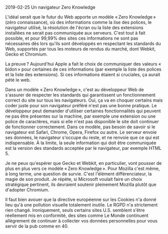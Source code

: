 2019-02-25 Un navigateur Zero Knowledge

L'idéal serait que le futur du Web apporte un modèle « Zero Knowledge » (zéro connaissance), où des informations comme la lise des polices, le navigateur utilisé, la résolution de l'écran ou la liste des extensions installées ne serait pas communiquée aux serveurs. C'est tout à fait possible, et pour 99,99% des sites ces informations ne sont pas nécessaires dès lors qu'ils sont développés en respectant les standards du Web, supportés par tous les moteurs de rendus du marché, dont Webkit, Gecko et Chromium. 

La preuve ? Aujourd'hui Apple a fait le choix de communiquer des valeurs « bidon » pour certaines de ces informations (par exemple la liste des polices et la liste des extensions). Si ces informations étaient si cruciales, ça aurait pété le web.

Dans un modèle « Zero Knowledge », c'est au développeur Web de s'assurer de respecter les standards qui garantissent un fonctionnement correct du site sur tous les navigateurs. Oui, ça va en choquer certains mais coder juste pour son navigateur préféré n'est pas une bonne pratique. Le développeur peut demander d'utiliser certaines fonctionnalités qui peuvent ne pas être présentes sur la machine, par exemple une extension ou une police de caractères, mais si elle n'est pas disponible le site doit continuer de fonctionner correctement. Dans ce modèle, pas besoin de savoir si le navigateur est Safari, Chrome, Opera, Firefox ou autre. Le serveur envoie ses données, le navigateur s'occupe du reste, et ne renvoie que ce qui est indispensable. À la limite, la seule information qui doit être communiquée est la version des standards acceptée par le navigateur, par exemple HTML 5.

Je ne peux qu'espérer que Gecko et Webkit, en particulier, vont pousser de plus en plus vers ce modèle « Zero Knowledge ». Pour Mozilla c'est même, à long terme, une question de survie. C'est l'élément différenciateur, la magie de son produit. Je répète, si Microsoft voulait faire un choix stratégique pertinent, ils devraient soutenir pleinement Mozilla plutôt que d'adopter Chromium.

Il faut bien avouer que la directive européenne sur les Cookies n'a donné lieu qu'à une pollution visuelle totalement inutile. Le RGPD n'a strictement rien changé. Ironiquement, seuls certains sites U.S. semblent s'être réellement mis en conformité, des sites comme Le Monde continuent allègrement de continuer à collecter vos données personnelles pour vous servir de la pub comme en 40.

